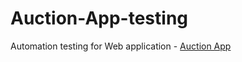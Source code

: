# Auction-App-testing
Automation testing for Web application  - [Auction App](https://auction-app-1.herokuapp.com)
